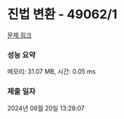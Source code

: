 # 진법 변환 - 49062/1 

[문제 링크](https://level.goorm.io/exam/49062/%EC%A7%84%EB%B2%95-%EB%B3%80%ED%99%98/quiz/1) 

### 성능 요약

메모리: 31.07 MB, 시간: 0.05 ms

### 제출 일자

2024년 06월 20일 13:28:07

